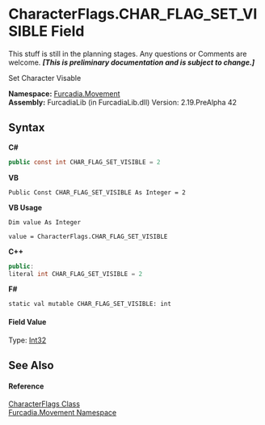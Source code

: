 # CharacterFlags.CHAR_FLAG_SET_VISIBLE Field
This stuff is still in the planning stages. Any questions or Comments are welcome. _**\[This is preliminary documentation and is subject to change.\]**_

Set Character Visable

**Namespace:**&nbsp;<a href="N_Furcadia_Movement">Furcadia.Movement</a><br />**Assembly:**&nbsp;FurcadiaLib (in FurcadiaLib.dll) Version: 2.19.PreAlpha 42

## Syntax

**C#**<br />
``` C#
public const int CHAR_FLAG_SET_VISIBLE = 2
```

**VB**<br />
``` VB
Public Const CHAR_FLAG_SET_VISIBLE As Integer = 2
```

**VB Usage**<br />
``` VB Usage
Dim value As Integer

value = CharacterFlags.CHAR_FLAG_SET_VISIBLE

```

**C++**<br />
``` C++
public:
literal int CHAR_FLAG_SET_VISIBLE = 2
```

**F#**<br />
``` F#
static val mutable CHAR_FLAG_SET_VISIBLE: int
```


#### Field Value
Type: <a href="http://msdn2.microsoft.com/en-us/library/td2s409d" target="_blank">Int32</a>

## See Also


#### Reference
<a href="T_Furcadia_Movement_CharacterFlags">CharacterFlags Class</a><br /><a href="N_Furcadia_Movement">Furcadia.Movement Namespace</a><br />